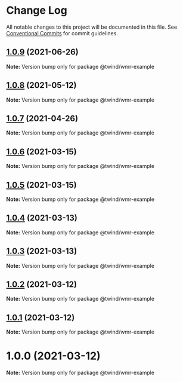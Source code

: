 # Change Log

All notable changes to this project will be documented in this file.
See [Conventional Commits](https://conventionalcommits.org) for commit guidelines.

## [1.0.9](https://github.com/tw-in-js/use-twind-with/compare/@twind/wmr-example@1.0.8...@twind/wmr-example@1.0.9) (2021-06-26)

**Note:** Version bump only for package @twind/wmr-example

## [1.0.8](https://github.com/tw-in-js/use-twind-with/compare/@twind/wmr-example@1.0.7...@twind/wmr-example@1.0.8) (2021-05-12)

**Note:** Version bump only for package @twind/wmr-example

## [1.0.7](https://github.com/tw-in-js/use-twind-with/compare/@twind/wmr-example@1.0.6...@twind/wmr-example@1.0.7) (2021-04-26)

**Note:** Version bump only for package @twind/wmr-example

## [1.0.6](https://github.com/tw-in-js/use-twind-with/compare/@twind/wmr-example@1.0.5...@twind/wmr-example@1.0.6) (2021-03-15)

**Note:** Version bump only for package @twind/wmr-example

## [1.0.5](https://github.com/tw-in-js/use-twind-with/compare/@twind/wmr-example@1.0.4...@twind/wmr-example@1.0.5) (2021-03-15)

**Note:** Version bump only for package @twind/wmr-example

## [1.0.4](https://github.com/tw-in-js/use-twind-with/compare/@twind/wmr-example@1.0.3...@twind/wmr-example@1.0.4) (2021-03-13)

**Note:** Version bump only for package @twind/wmr-example

## [1.0.3](https://github.com/tw-in-js/use-twind-with/compare/@twind/wmr-example@1.0.2...@twind/wmr-example@1.0.3) (2021-03-13)

**Note:** Version bump only for package @twind/wmr-example

## [1.0.2](https://github.com/tw-in-js/use-twind-with/compare/@twind/wmr-example@1.0.1...@twind/wmr-example@1.0.2) (2021-03-12)

**Note:** Version bump only for package @twind/wmr-example

## [1.0.1](https://github.com/tw-in-js/use-twind-with/compare/@twind/wmr-example@1.0.0...@twind/wmr-example@1.0.1) (2021-03-12)

**Note:** Version bump only for package @twind/wmr-example

# 1.0.0 (2021-03-12)

**Note:** Version bump only for package @twind/wmr-example
